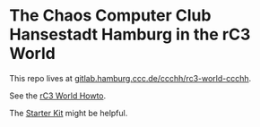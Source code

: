 # The Chaos Computer Club Hansestadt Hamburg in the rC3 World

This repo lives at [gitlab.hamburg.ccc.de/ccchh/rc3-world-ccchh](https://gitlab.hamburg.ccc.de/ccchh/rc3-world-ccchh).

See the [rC3 World Howto](https://howto.rc3.world).

The [Starter Kit](https://github.com/thecodingmachine/workadventure-map-starter-kit) might be helpful.
